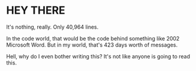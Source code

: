 # HEY THERE
It's nothing, really.  Only 40,964 lines. 

In the code world, that would be the code behind something like 2002 Microsoft Word. But in my world, that's 423 days worth of messages.


Hell, why do I even bother writing this? It's not like anyone is going to read this. 